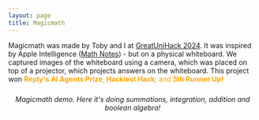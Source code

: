 ```yaml
---
layout: page
title: Magicmath
---
```


Magicmath was made by Toby and I at [GreatUniHack 2024](https://devpost.com/software/magicmath). It was inspired by Apple Intelligence ([Math Notes](https://www.apple.com/uk/newsroom/2024/06/ipados-18-introduces-powerful-intelligence-features-and-apps-for-apple-pencil/)) - but on a physical whiteboard. We captured images of the whiteboard using a camera, which was placed on top of a projector, which projects answers on the whiteboard. This project won <span style="color: #FFA500;">**Reply's AI Agents Prize**, **Hackiest Hack**, and **5th Runner Up!**</span>

<div style="text-align: center;">
<img src="{{site.baseurl}}/assets/images/sample_portfolio/magicmath-demo.jpg" alt="" style="max-width: 100%; max-height: 400px; box-shadow: 0px 4px 6px rgba(0, 0, 0, 0.2)">
<p style="font-style: italic; margin-top: 10px;">Magicmath demo. Here it's doing summations, integration, addition and boolean algebra!</p>
</div>